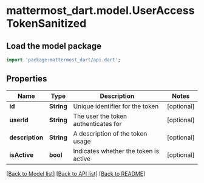 # mattermost_dart.model.UserAccessTokenSanitized

## Load the model package
```dart
import 'package:mattermost_dart/api.dart';
```

## Properties
Name | Type | Description | Notes
------------ | ------------- | ------------- | -------------
**id** | **String** | Unique identifier for the token | [optional] 
**userId** | **String** | The user the token authenticates for | [optional] 
**description** | **String** | A description of the token usage | [optional] 
**isActive** | **bool** | Indicates whether the token is active | [optional] 

[[Back to Model list]](../README.md#documentation-for-models) [[Back to API list]](../README.md#documentation-for-api-endpoints) [[Back to README]](../README.md)


